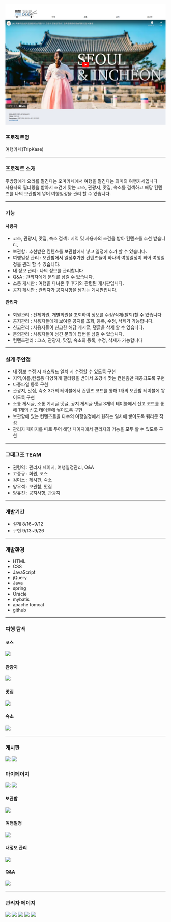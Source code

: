 <img src="/resourcesReadme/main_original_tripkase.png">
<h3>프로젝트명</h3>
여행카세(TripKase)
<hr>

<h3>프로젝트 소개</h3>
주방장에게 요리를 맡긴다는 오마카세에서 여행을 맡긴다는 의미의 여행카세입니다 <br>
사용자의 필터링을 받아서 조건에 맞는 코스, 관광지, 맛집, 숙소를 검색하고 해당 컨텐츠를 나의 보관함에 넣어 여행일정을 관리 할 수 있습니다.
<hr>

<h3>기능</h3>
<h4>사용자</h4>
<ul>
  <li>코스, 관광지, 맛집, 숙소 검색 : 지역 및 사용자의 조건을 받아 컨텐츠를 추천 받습니다.</li>
  <li>보관함 : 추천받은 컨텐츠를 보관함에서 넣고 일정에 추가 할 수 있습니다. </li>
  <li>여행일정 관리 : 보관함에서 일정추가한 컨텐츠들이 하나의 여행일정이 되어 여행일정을 관리 할 수 있습니다.</li>
  <li>내 정보 관리 : 나의 정보를 관리합니다</li>
  <li>Q&A : 관리자에게 문의를 남길 수 있습니다.</li>
  <li>소통 게시판 : 여행을 다녀온 후 후기와 관련된 게시판입니다.</li>
  <li>공지 게시판 : 관리자가 공지사항을 남기는 게시판입니다.</li>
</ul>
<h4>관리자</h4>
<ul>
  <li>회원관리 : 전체회원, 개별회원을 조회하여 정보를 수정/삭제(탈퇴)할 수 있습니다</li>
  <li>공지관리 : 사용자들에게 보여줄 공지를 조회, 등록, 수정, 삭제가 가능합니다.</li>
  <li>신고관리 : 사용자들이 신고한 해당 게시글, 댓글을 삭제 할 수 있습니다.</li> 
  <li>문의관리 : 사용자들이 남긴 문의에 답변을 남길 수 있습니다.</li>
  <li>컨텐츠관리 : 코스, 관광지, 맛집, 숙소의 등록, 수정, 삭제가 가능합니다</li>
</ul>
<hr>

<h3>설계 주안점</h3>
<ul>
  <li>내 정보 수정 시 패스워드 일치 시 수정할 수 있도록 구현</li>
  <li>지역,이름,컨셉등 다양하게 필터링을 받아서 조겅네 맞는 컨텐츰만 제공되도록 구현</li>
  <li>다중파일 등록 구현</li>
  <li>관광지, 맛집, 숙소 3개의 테이블에서 컨텐츠 코드를 통해 1개의 보관함 테이블에 쌓이도록 구현</li>
  <li>소통 게시글, 소통 게시글 댓글, 공지 게시글 댓글 3개의 테이블에서 신고 코드를 통해 1개의 신고 테이블에 쌓이도록 구현</li>
  <li>보관함에 있는 컨텐츠들을 다수의 여행일정에서 원하는 일차에 쌓이도록 쿼리문 작성</li>
  <li>관리자 페이지를 따로 두어 해당 페이지에서 관리자의 기능을 모두 할 수 있도록 구현</li>
</ul>
<hr>

<h3>그때그조 TEAM</h3>
<ul>
  <li>권령익 : 관리자 페이지, 여행일정관리, Q&A</li>
  <li>고종규 : 회원, 코스 </li>
  <li>김미소 : 게시판, 숙소</li>
  <li>양우석 : 보관함, 맛집</li>
  <li>양유진 : 공지사항, 관광지</li>
</ul>
<hr>

<h3>개발기간</h3>
<ul>
  <li>설계 8/16~9/12</li>
  <li>구현 9/13~9/26</li>
</ul>
<hr>

<h3>개발환경</h3>
<ul>
  <li>HTML</li>
  <li>CSS</li>
  <li>JavaScript</li>
  <li>jQuery</li>
  <li>Java</li>
  <li>spring</li>
  <li>Oracle</li>
  <li>mybatis</li>
  <li>apache tomcat</li>
  <li>github</li>
</ul>
<hr>

<h3>여행 탐색</h3>
<h4>코스</h4>
<img src="https://user-images.githubusercontent.com/97438483/194474173-26d422d1-776b-4f75-a523-c275ad11c573.JPG">
<h4>관광지</h4>
<img src="https://user-images.githubusercontent.com/97438483/194474522-7c1e6e84-a1a5-448e-ab6d-af3d670890a3.JPG">
<h4>맛집</h4>
<img src="https://user-images.githubusercontent.com/97438483/194474606-db122d65-2c5d-48c6-803f-7d09c12364c1.JPG">
<h4>숙소</h4>
<img src="https://user-images.githubusercontent.com/97438483/194474610-8c22cd77-19fc-468e-a1cf-4cfb790ba427.JPG">
<hr>

<h3>게시판</h3>
<img src="https://user-images.githubusercontent.com/97438483/194475419-14d7a1fc-48b6-48eb-8e36-3e9a7f1b49f4.JPG">
<img src="https://user-images.githubusercontent.com/97438483/194475425-bfd81b4b-ec06-4a2c-9269-455122579833.JPG">


<h3>마이페이지</h3>
<img src="https://user-images.githubusercontent.com/97438483/194475345-7b6626a0-343c-48df-a73e-d466202ba863.JPG">
<img src="https://user-images.githubusercontent.com/97438483/194475348-d6713810-415f-48a9-8220-e3f7bc1961c0.JPG">
<h4>보관함</h4>
<img src="https://user-images.githubusercontent.com/97438483/194475361-bf28b548-d502-4a4e-b3d0-6ba094379ddc.JPG">
<h4>여행일정</h4>
<img src="https://user-images.githubusercontent.com/97438483/194475367-10f0384a-d0dc-4818-a41c-358a788cadbc.JPG">
<h4>내정보 관리</h4>
<img src="https://user-images.githubusercontent.com/97438483/194476257-d6007d48-ccf4-41b7-8475-8b6109db075b.JPG">
<h4>Q&A</h4>
<img src="https://user-images.githubusercontent.com/97438483/194476269-77f924ec-82b5-43e5-9e34-cc203da0e0b3.JPG">
<hr>

<h3>관리자 페이지</h3>
<img src="https://user-images.githubusercontent.com/97438483/194475680-8ecf224e-b416-436f-8ec1-c706b56e20bc.JPG">
<img src="https://user-images.githubusercontent.com/97438483/194475704-5399e80a-d9e1-41f2-865e-a4c30dd0f340.JPG">
<img src="https://user-images.githubusercontent.com/97438483/194475706-d73aa065-e68f-4b7b-b1fe-23d410ab407b.JPG">
<img src="https://user-images.githubusercontent.com/97438483/194475718-964a6b03-50a9-45fb-bc29-f46f2172cc9f.JPG">
<img src="https://user-images.githubusercontent.com/97438483/194475726-7e5cc4df-ccdf-4d27-acdb-dff498a4da07.JPG">

